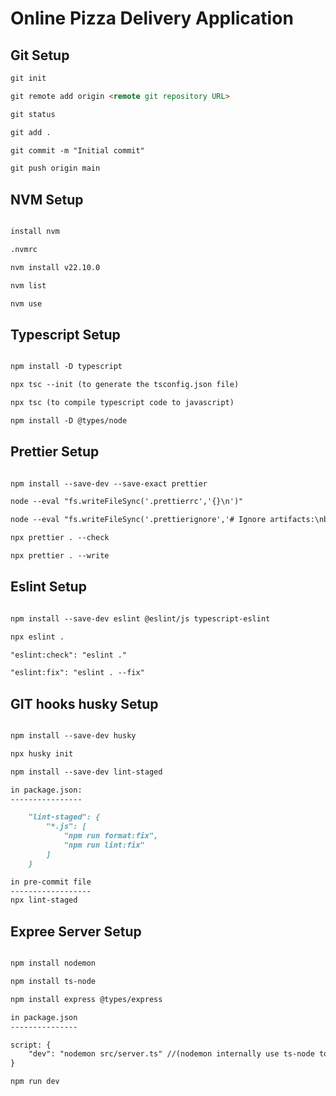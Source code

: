 # Online Pizza Delivery Application

## Git Setup

```Markdown
git init

git remote add origin <remote git repository URL>

git status

git add .

git commit -m "Initial commit"

git push origin main

```

## NVM Setup

```Markdown

install nvm

.nvmrc

nvm install v22.10.0

nvm list

nvm use

```

## Typescript Setup

```Markdown

npm install -D typescript

npx tsc --init (to generate the tsconfig.json file)

npx tsc (to compile typescript code to javascript)

npm install -D @types/node

```

## Prettier Setup

```Markdown

npm install --save-dev --save-exact prettier

node --eval "fs.writeFileSync('.prettierrc','{}\n')"

node --eval "fs.writeFileSync('.prettierignore','# Ignore artifacts:\nbuild\ncoverage\n')"

npx prettier . --check

npx prettier . --write

```

## Eslint Setup

```Markdown

npm install --save-dev eslint @eslint/js typescript-eslint

npx eslint .

"eslint:check": "eslint ."

"eslint:fix": "eslint . --fix"

```

## GIT hooks husky Setup

```Markdown

npm install --save-dev husky

npx husky init

npm install --save-dev lint-staged

in package.json:
----------------

    "lint-staged": {
        "*.js": [
            "npm run format:fix",
            "npm run lint:fix"
        ]
    }

in pre-commit file
------------------
npx lint-staged

```

## Expree Server Setup

```Markdown

npm install nodemon

npm install ts-node

npm install express @types/express

in package.json
---------------

script: {
    "dev": "nodemon src/server.ts" //(nodemon internally use ts-node to compile and run .ts files)
}

npm run dev

```
